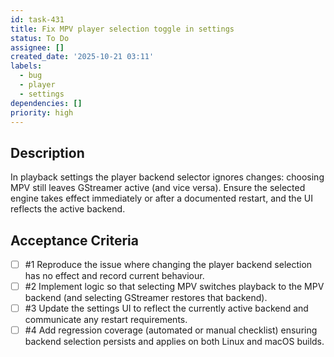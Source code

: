 ```yaml
---
id: task-431
title: Fix MPV player selection toggle in settings
status: To Do
assignee: []
created_date: '2025-10-21 03:11'
labels:
  - bug
  - player
  - settings
dependencies: []
priority: high
---
```


## Description

<!-- SECTION:DESCRIPTION:BEGIN -->
In playback settings the player backend selector ignores changes: choosing MPV still leaves GStreamer active (and vice versa). Ensure the selected engine takes effect immediately or after a documented restart, and the UI reflects the active backend.
<!-- SECTION:DESCRIPTION:END -->

## Acceptance Criteria
<!-- AC:BEGIN -->
- [ ] #1 Reproduce the issue where changing the player backend selection has no effect and record current behaviour.
- [ ] #2 Implement logic so that selecting MPV switches playback to the MPV backend (and selecting GStreamer restores that backend).
- [ ] #3 Update the settings UI to reflect the currently active backend and communicate any restart requirements.
- [ ] #4 Add regression coverage (automated or manual checklist) ensuring backend selection persists and applies on both Linux and macOS builds.
<!-- AC:END -->
